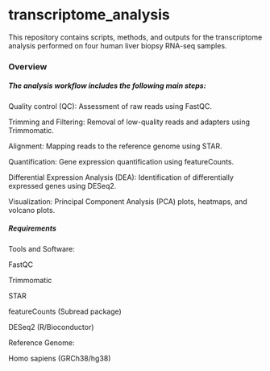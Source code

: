 # transcriptome_analysis

This repository contains scripts, methods, and outputs for the transcriptome analysis performed on four human liver biopsy RNA-seq samples.

### Overview

##### The analysis workflow includes the following main steps:

Quality control (QC): Assessment of raw reads using FastQC.

Trimming and Filtering: Removal of low-quality reads and adapters using Trimmomatic.

Alignment: Mapping reads to the reference genome using STAR.

Quantification: Gene expression quantification using featureCounts.

Differential Expression Analysis (DEA): Identification of differentially expressed genes using DESeq2.

Visualization: Principal Component Analysis (PCA) plots, heatmaps, and volcano plots.

##### Requirements

Tools and Software:

FastQC

Trimmomatic

STAR

featureCounts (Subread package)

DESeq2 (R/Bioconductor)

Reference Genome:

Homo sapiens (GRCh38/hg38)
